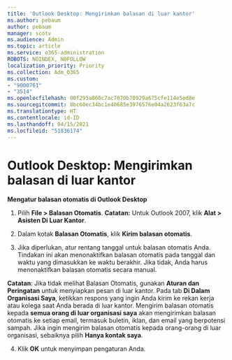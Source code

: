 ```yaml
---
title: 'Outlook Desktop: Mengirimkan balasan di luar kantor'
ms.author: pebaum
author: pebaum
manager: scotv
ms.audience: Admin
ms.topic: article
ms.service: o365-administration
ROBOTS: NOINDEX, NOFOLLOW
localization_priority: Priority
ms.collection: Adm_O365
ms.custom:
- "9000761"
- "3514"
ms.openlocfilehash: 00f295a860c7ac7070b70929a675cfe114e5ed8e
ms.sourcegitcommit: 8bc60ec34bc1e40685e3976576e04a2623f63a7c
ms.translationtype: HT
ms.contentlocale: id-ID
ms.lasthandoff: 04/15/2021
ms.locfileid: "51836174"
---
```

# <a name="outlook-desktop-send-out-of-office-replies"></a>Outlook Desktop: Mengirimkan balasan di luar kantor

**Mengatur balasan otomatis di Outlook Desktop**

1. Pilih **File > Balasan Otomatis**. **Catatan:** Untuk Outlook 2007, klik **Alat > Asisten Di Luar Kantor**.

2. Dalam kotak **Balasan Otomatis**, klik **Kirim balasan otomatis**.

3. Jika diperlukan, atur rentang tanggal untuk balasan otomatis Anda. Tindakan ini akan menonaktifkan balasan otomatis pada tanggal dan waktu yang dimasukkan ke waktu berakhir. Jika tidak, Anda harus menonaktifkan balasan otomatis secara manual.

**Catatan**: Jika tidak melihat Balasan Otomatis, gunakan **Aturan dan Peringatan** untuk menyiapkan pesan di luar kantor. Pada tab **Di Dalam Organisasi Saya**, ketikkan respons yang ingin Anda kirim ke rekan kerja atau kolega saat Anda berada di luar kantor. Mengirim balasan otomatis kepada **semua orang di luar organisasi saya** akan mengirimkan balasan otomatis ke setiap email, termasuk buletin, iklan, dan email yang berpotensi sampah. Jika ingin mengirim balasan otomatis kepada orang-orang di luar organisasi, sebaiknya pilih **Hanya kontak saya**.

4. Klik **OK** untuk menyimpan pengaturan Anda.
